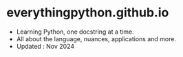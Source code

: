 # everythingpython.github.io

- Learning Python, one docstring at a time.
- All about the language, nuances, applications and more.
- Updated : Nov 2024 
